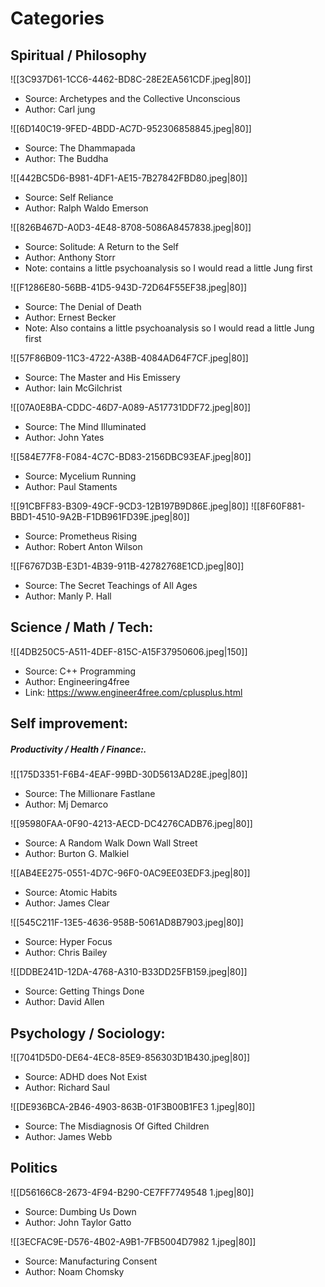 
# Categories
## **Spiritual / Philosophy**

![[3C937D61-1CC6-4462-BD8C-28E2EA561CDF.jpeg|80]]
- Source: Archetypes and the Collective Unconscious
- Author: Carl jung

![[6D140C19-9FED-4BDD-AC7D-952306858845.jpeg|80]]
- Source: The Dhammapada
- Author: The Buddha

![[442BC5D6-B981-4DF1-AE15-7B27842FBD80.jpeg|80]]
- Source: Self Reliance
- Author: Ralph Waldo Emerson

![[826B467D-A0D3-4E48-8708-5086A8457838.jpeg|80]]
- Source: Solitude: A Return to the Self
- Author: Anthony Storr
- Note: contains a little psychoanalysis so I would read a little Jung first

![[F1286E80-56BB-41D5-943D-72D64F55EF38.jpeg|80]]
- Source: The Denial of Death
- Author: Ernest Becker
- Note: Also contains a little psychoanalysis so I would read a little Jung first

![[57F86B09-11C3-4722-A38B-4084AD64F7CF.jpeg|80]]
- Source: The Master and His Emissery
- Author: Iain McGilchrist

![[07A0E8BA-CDDC-46D7-A089-A517731DDF72.jpeg|80]]
- Source: The Mind Illuminated 
- Author: John Yates

![[584E77F8-F084-4C7C-BD83-2156DBC93EAF.jpeg|80]]
- Source: Mycelium Running
- Author: Paul Staments

![[91CBFF83-B309-49CF-9CD3-12B197B9D86E.jpeg|80]]
![[8F60F881-BBD1-4510-9A2B-F1DB961FD39E.jpeg|80]]
- Source: Prometheus Rising
- Author: Robert Anton Wilson

![[F6767D3B-E3D1-4B39-911B-42782768E1CD.jpeg|80]]
- Source: The Secret Teachings of All Ages
- Author: Manly P. Hall

## **Science / Math / Tech:**

![[4DB250C5-A511-4DEF-815C-A15F37950606.jpeg|150]]
- Source: C++ Programming
- Author: Engineering4free
- Link: https://www.engineer4free.com/cplusplus.html

## **Self improvement:**
##### **Productivity / Health / Finance:**.

![[175D3351-F6B4-4EAF-99BD-30D5613AD28E.jpeg|80]]
- Source: The Millionare Fastlane
- Author: Mj Demarco

![[95980FAA-0F90-4213-AECD-DC4276CADB76.jpeg|80]]
- Source: A Random Walk Down Wall Street
- Author: Burton G. Malkiel

![[AB4EE275-0551-4D7C-96F0-0AC9EE03EDF3.jpeg|80]]
- Source: Atomic Habits
- Author: James Clear

![[545C211F-13E5-4636-958B-5061AD8B7903.jpeg|80]]
- Source: Hyper Focus
- Author: Chris Bailey

![[DDBE241D-12DA-4768-A310-B33DD25FB159.jpeg|80]]
- Source: Getting Things Done
- Author: David Allen


## **Psychology / Sociology:**

![[7041D5D0-DE64-4EC8-85E9-856303D1B430.jpeg|80]]
- Source: ADHD does Not Exist
- Author: Richard Saul

![[DE936BCA-2B46-4903-863B-01F3B00B1FE3 1.jpeg|80]]
- Source: The Misdiagnosis Of Gifted Children
- Author: James Webb

## Politics

![[D56166C8-2673-4F94-B290-CE7FF7749548 1.jpeg|80]]
- Source: Dumbing Us Down
- Author: John Taylor Gatto

![[3ECFAC9E-D576-4B02-A9B1-7FB5004D7982 1.jpeg|80]]
- Source: Manufacturing Consent
- Author: Noam Chomsky 




